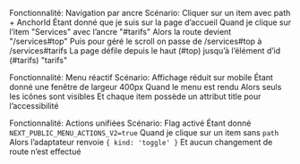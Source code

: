 Fonctionnalité: Navigation par ancre
  Scénario: Cliquer sur un item avec path + AnchorId
    Étant donné que je suis sur la page d’accueil
    Quand je clique sur l’item "Services" avec l’ancre "#tarifs"
    Alors la route devient "/services#top"
    Puis pour géré le scroll on passe de /services#top à /services#tarifs
    La page défile depuis le haut (#top) jusqu’à l’élément d’id (#tarifs) "tarifs"

Fonctionnalité: Menu réactif
  Scénario: Affichage réduit sur mobile
    Étant donné une fenêtre de largeur 400px
    Quand le menu est rendu
    Alors seuls les icônes sont visibles
    Et chaque item possède un attribut title pour l’accessibilité

Fonctionnalité: Actions unifiées
  Scénario: Flag activé
    Étant donné `NEXT_PUBLIC_MENU_ACTIONS_V2=true`
    Quand je clique sur un item sans `path`
    Alors l’adaptateur renvoie `{ kind: 'toggle' }`
    Et aucun changement de route n’est effectué
